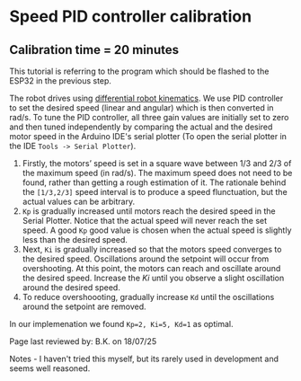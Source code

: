 # Speed PID controller calibration

## Calibration time = 20 minutes

This tutorial is referring to the program which should be flashed to the ESP32 in the previous step.

The robot drives using [differential robot kinematics](https://www.cs.columbia.edu/~allen/F19/NOTES/icckinematics.pdf). We use PID controller to set the desired speed (linear and angular) which is then converted in rad/s. To tune the PID controller, all three gain values are initially set to zero and then tuned independently by comparing the actual and the desired motor speed in the Arduino IDE's serial plotter (To open the serial plotter in the IDE `Tools -> Serial Plotter`).

1. Firstly, the motors’ speed is set in a square wave between 1/3 and 2/3 of the maximum speed (in rad/s). The maximum speed does not need to be found, rather than getting a rough estimation of it. The rationale behind the `[1/3,2/3]` speed interval is to produce a speed flunctuation, but the actual values can be arbitrary. 
2. `Kp` is gradually increased until motors reach the desired speed in the Serial Plotter. Notice that the actual speed will never reach the set speed. A good `Kp` good value is chosen when the actual speed is slightly less than the desired speed. 
3. Next, `Ki` is gradually increased so that the motors speed converges to the desired speed. Oscillations around the setpoint will occur from overshooting. At this point, the motors can reach and oscillate around the desired speed. Increase the $Ki$ until you observe a slight oscillation around the desired speed.
4. To reduce overshoooting, gradually increase `Kd` until the oscillations around the setpoint are removed.

In our implemenation we found `Kp=2, Ki=5, Kd=1` as optimal.

Page last reviewed by: B.K. on 18/07/25

Notes - I haven't tried this myself, but its rarely used in development and seems well reasoned.
